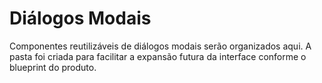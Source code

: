 # Diálogos Modais

Componentes reutilizáveis de diálogos modais serão organizados aqui. A pasta foi
criada para facilitar a expansão futura da interface conforme o blueprint do
produto.
